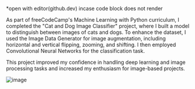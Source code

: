 *open with editor(github.dev) incase code block does not render

As part of freeCodeCamp's Machine Learning with Python curriculum, I completed the "Cat and Dog Image Classifier" project, where I built a model to distinguish between images of cats and dogs. To enhance the dataset, I used the Image Data Generator for image augmentation, including horizontal and vertical flipping, zooming, and shifting. I then employed Convolutional Neural Networks for the classification task.

This project improved my confidence in handling deep learning and image processing tasks and increased my enthusiasm for image-based projects.

![image](https://github.com/user-attachments/assets/843e15db-7fdd-4e85-bc76-92baf2470754)
